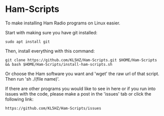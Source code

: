 # Ham-Scripts

To make installing Ham Radio programs on Linux easier.

Start with making sure you have git installed:
```
sudo apt install git
```

Then, install everything with this command:
```
git clone https://github.com/KL5HZ/Ham-Scripts.git $HOME/Ham-Scripts && bash $HOME/Ham-Scripts/install-ham-scripts.sh
```

Or choose the Ham software you want and 'wget' the raw url of that script. Then run 'sh ./(file name)'.

If there are other programs you would like to see in here or if you run into issues with the code, please make a post in the 'issues' tab or click the following link:
```
https://github.com/KL5HZ/Ham-Scripts/issues
```
